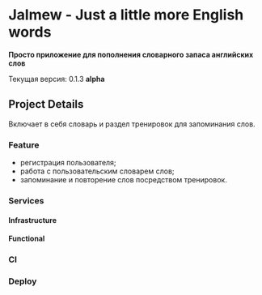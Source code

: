 # Jalmew - Just a little more English words

**Просто приложение для пополнения словарного запаса английских слов**

Текущая версия: 0.1.3 **alpha**

## Project Details

Включает в себя словарь и раздел тренировок для запоминания слов.

### Feature

* регистрация пользователя;
* работа с пользовательским словарем слов;
* запоминание и повторение слов посредством тренировок.

### Services

#### Infrastructure

#### Functional

### CI

### Deploy

